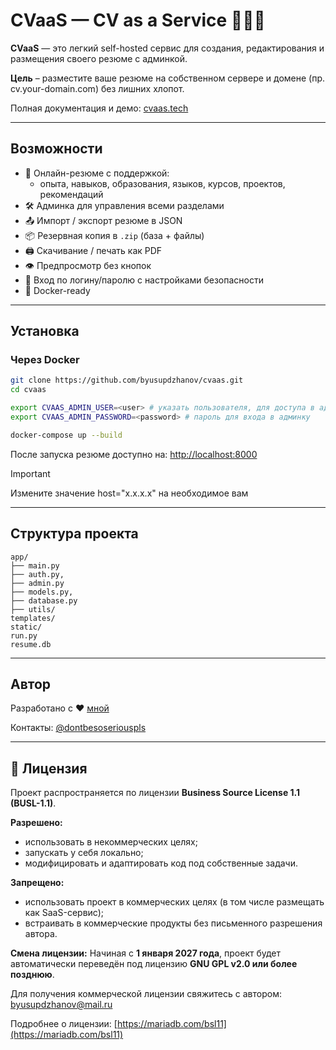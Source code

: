 # CVaaS — CV as a Service 🧑‍💻📄

**CVaaS** — это легкий self-hosted сервис для создания, редактирования и размещения своего резюме с админкой.

**Цель** – разместите ваше резюме на собственном сервере и домене (пр. cv.your-domain.com) без лишних хлопот.

Полная документация и демо: [cvaas.tech](https://cvaas.tech)

---

## Возможности

- 📄 Онлайн-резюме с поддержкой:
  - опыта, навыков, образования, языков, курсов, проектов, рекомендаций
- 🛠 Админка для управления всеми разделами
- 📤 Импорт / экспорт резюме в JSON
- 📦 Резервная копия в `.zip` (база + файлы)
- 🖨️ Скачивание / печать как PDF
- 👁 Предпросмотр без кнопок
- 🔐 Вход по логину/паролю с настройками безопасности
- 🐳 Docker-ready

---

## Установка

### Через Docker

```bash
git clone https://github.com/byusupdzhanov/cvaas.git
cd cvaas

export CVAAS_ADMIN_USER=<user> # указать пользователя, для доступа в админку
export CVAAS_ADMIN_PASSWORD=<password> # пароль для входа в админку

docker-compose up --build
```

После запуска резюме доступно на: [http://localhost:8000](http://localhost:8000)

> [!IMPORTANT]  
> Измените значение host="x.x.x.x" на необходимое вам

---

## Структура проекта

```
app/
├── main.py 
├── auth.py, 
├── admin.py 
├── models.py, 
├── database.py
├── utils/             
templates/             
static/               
run.py               
resume.db              
```

---

## Автор

Разработано с ❤️ [мной](https://github.com/byusupdzhanov)

Контакты: [@dontbesoseriouspls](https://t.me/dontbesoseriouspls)

---

## 📄 Лицензия

Проект распространяется по лицензии **Business Source License 1.1 (BUSL-1.1)**.

**Разрешено:**

* использовать в некоммерческих целях;
* запускать у себя локально;
* модифицировать и адаптировать код под собственные задачи.

**Запрещено:**

* использовать проект в коммерческих целях (в том числе размещать как SaaS-сервис);
* встраивать в коммерческие продукты без письменного разрешения автора.

**Смена лицензии:**
Начиная с **1 января 2027 года**, проект будет автоматически переведён под лицензию **GNU GPL v2.0 или более позднюю**.

Для получения коммерческой лицензии свяжитесь с автором:
[byusupdzhanov@mail.ru](mailto:byusupdzhanov.ru)

Подробнее о лицензии: [https://mariadb.com/bsl11](https://mariadb.com/bsl11)



